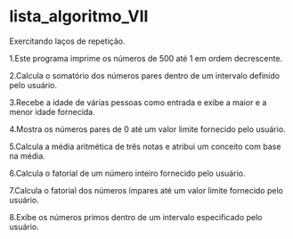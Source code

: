 # lista_algoritmo_VII

Exercitando laços de repetição.

1.Este programa imprime os números de 500 até 1 em ordem decrescente.

2.Calcula o somatório dos números pares dentro de um intervalo definido pelo usuário.

3.Recebe a idade de várias pessoas como entrada e exibe a maior e a menor idade fornecida.

4.Mostra os números pares de 0 até um valor limite fornecido pelo usuário.

5.Calcula a média aritmética de três notas e atribui um conceito com base na média.

6.Calcula o fatorial de um número inteiro fornecido pelo usuário.

7.Calcula o fatorial dos números ímpares até um valor limite fornecido pelo usuário.

8.Exibe os números primos dentro de um intervalo especificado pelo usuário.